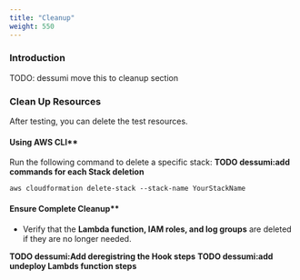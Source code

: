 ```yaml
---
title: "Cleanup"
weight: 550
---
```


### Introduction

TODO: dessumi move this to cleanup section
### Clean Up Resources

After testing, you can delete the test resources.
#### Using AWS CLI**

Run the following command to delete a specific stack:
**TODO dessumi:add commands for each Stack deletion**
```
aws cloudformation delete-stack --stack-name YourStackName
```
#### Ensure Complete Cleanup**

- Verify that the **Lambda function, IAM roles, and log groups** are deleted if they are no longer needed.

**TODO dessumi:Add deregistring the Hook steps**
**TODO dessumi:add undeploy Lambds function steps**
